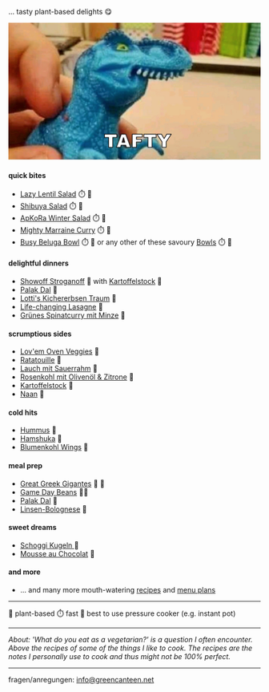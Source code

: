 ... tasty plant-based delights 😋

![Tasty](Dino.jpg)

#### quick bites
- [Lazy Lentil Salad](Lazy_Lentil_Salad.md) ⏱️ 🌿 
- [Shibuya Salad](Shibuya_Salad.md) ⏱️ 🌿
- [ApKoRa Winter Salad](ApKoRa_Winter_Salad.md) ⏱️ 🌿
- [Mighty Marraine Curry](Mighty_Marraine_Curry.md) ⏱️ 🌿
- [Busy Beluga Bowl](Busy_Beluga_Bowl.md) ⏱️ 🌿 or any other of these savoury [Bowls](Bowls.md) ⏱️ 🌿

#### delightful dinners
- [Showoff Stroganoff](Showoff_Stroganoff.md) 🌿 with [Kartoffelstock](Kartoffelstock.md) 🌿
- [Palak Dal](Palak_Dal.md) 🌿
- [Lotti's Kichererbsen Traum](Lottis_Kichererbsen_Traum.md) 🌿
- [Life-changing Lasagne](Life-changing_Lasagne.md) 🌿
- [Grünes Spinatcurry mit Minze](Grünes_Spinatcurry_mit_Minze.md) 🌿

#### scrumptious sides
- [Lov'em Oven Veggies](Lovem_Oven_Veggies.md)  🌿
- [Ratatouille](Ratatouille.md)  🌿
- [Lauch mit Sauerrahm](Lauch_mit_Sauerrahm.md) 🌿
- [Rosenkohl mit Olivenöl & Zitrone](Rosenkohl_mit_olivenöl.md) 🌿
- [Kartoffelstock](Kartoffelstock.md) 🌿
- [Naan](Naan.md) 🌿

#### cold hits
- [Hummus](Hummus.md) 🌿
- [Hamshuka](Hamshuka.md) 🌿
- [Blumenkohl Wings](Blumenkohl_wings.md) 🌿

#### meal prep
- [Great Greek Gigantes](Greak_greek_gigantes.md) 🍲 🌿
- [Game Day Beans](Game_Day_Beans.md) 🍲🌿
- [Palak Dal](Palak_Dal.md) 🌿
- [Linsen-Bolognese](Linsen-Bolognese.md) 🌿

#### sweet dreams
- [Schoggi Kugeln ](Schoggi_Kugeln.md) 🌿
- [Mousse au Chocolat](Mousse_au_Chocolat.md) 🌿

#### and more
- ... and many more mouth-watering [recipes](recipes.md) and [menu plans](Menueplan.md)

---
🌿 plant-based
⏱️ fast
🍲 best to use pressure cooker (e.g. instant pot)

---
*About: 'What do you eat as a vegetarian?' is a question I often encounter. Above the recipes of some of the things I like to cook. The recipes are the notes I personally use to cook and thus might not be 100% perfect.*

---

fragen/anregungen: info@greencanteen.net
